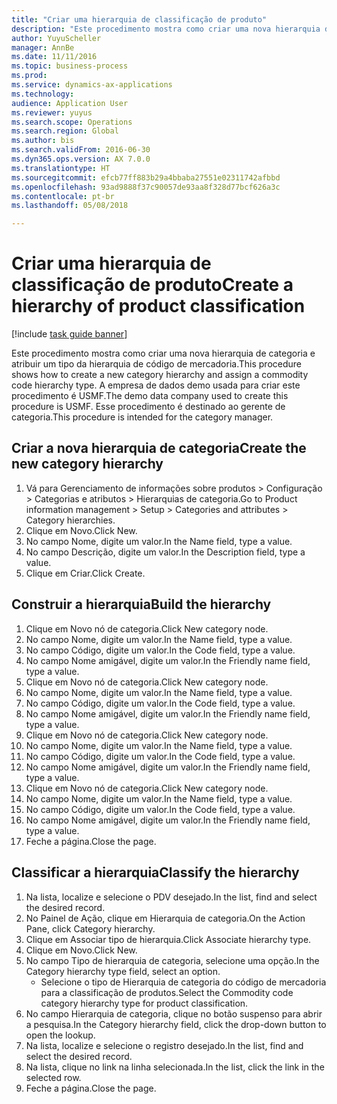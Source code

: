 ```yaml
--- 
title: "Criar uma hierarquia de classificação de produto"
description: "Este procedimento mostra como criar uma nova hierarquia de categoria e atribuir um tipo da hierarquia de código de mercadoria."
author: YuyuScheller
manager: AnnBe
ms.date: 11/11/2016
ms.topic: business-process
ms.prod: 
ms.service: dynamics-ax-applications
ms.technology: 
audience: Application User
ms.reviewer: yuyus
ms.search.scope: Operations
ms.search.region: Global
ms.author: bis
ms.search.validFrom: 2016-06-30
ms.dyn365.ops.version: AX 7.0.0
ms.translationtype: HT
ms.sourcegitcommit: efcb77ff883b29a4bbaba27551e02311742afbbd
ms.openlocfilehash: 93ad9888f37c90057de93aa8f328d77bcf626a3c
ms.contentlocale: pt-br
ms.lasthandoff: 05/08/2018

---
```

# <a name="create-a-hierarchy-of-product-classification"></a><span data-ttu-id="9178a-103">Criar uma hierarquia de classificação de produto</span><span class="sxs-lookup"><span data-stu-id="9178a-103">Create a hierarchy of product classification</span></span>

[!include [task guide banner](../../includes/task-guide-banner.md)]

<span data-ttu-id="9178a-104">Este procedimento mostra como criar uma nova hierarquia de categoria e atribuir um tipo da hierarquia de código de mercadoria.</span><span class="sxs-lookup"><span data-stu-id="9178a-104">This procedure shows how to create a new category hierarchy and assign a commodity code hierarchy type.</span></span> <span data-ttu-id="9178a-105">A empresa de dados demo usada para criar este procedimento é USMF.</span><span class="sxs-lookup"><span data-stu-id="9178a-105">The demo data company used to create this procedure is USMF.</span></span> <span data-ttu-id="9178a-106">Esse procedimento é destinado ao gerente de categoria.</span><span class="sxs-lookup"><span data-stu-id="9178a-106">This procedure is intended for the category manager.</span></span>


## <a name="create-the-new-category-hierarchy"></a><span data-ttu-id="9178a-107">Criar a nova hierarquia de categoria</span><span class="sxs-lookup"><span data-stu-id="9178a-107">Create the new category hierarchy</span></span>
1. <span data-ttu-id="9178a-108">Vá para Gerenciamento de informações sobre produtos > Configuração > Categorias e atributos > Hierarquias de categoria.</span><span class="sxs-lookup"><span data-stu-id="9178a-108">Go to Product information management > Setup > Categories and attributes > Category hierarchies.</span></span>
2. <span data-ttu-id="9178a-109">Clique em Novo.</span><span class="sxs-lookup"><span data-stu-id="9178a-109">Click New.</span></span>
3. <span data-ttu-id="9178a-110">No campo Nome, digite um valor.</span><span class="sxs-lookup"><span data-stu-id="9178a-110">In the Name field, type a value.</span></span>
4. <span data-ttu-id="9178a-111">No campo Descrição, digite um valor.</span><span class="sxs-lookup"><span data-stu-id="9178a-111">In the Description field, type a value.</span></span>
5. <span data-ttu-id="9178a-112">Clique em Criar.</span><span class="sxs-lookup"><span data-stu-id="9178a-112">Click Create.</span></span>

## <a name="build-the-hierarchy"></a><span data-ttu-id="9178a-113">Construir a hierarquia</span><span class="sxs-lookup"><span data-stu-id="9178a-113">Build the hierarchy</span></span>
1. <span data-ttu-id="9178a-114">Clique em Novo nó de categoria.</span><span class="sxs-lookup"><span data-stu-id="9178a-114">Click New category node.</span></span>
2. <span data-ttu-id="9178a-115">No campo Nome, digite um valor.</span><span class="sxs-lookup"><span data-stu-id="9178a-115">In the Name field, type a value.</span></span>
3. <span data-ttu-id="9178a-116">No campo Código, digite um valor.</span><span class="sxs-lookup"><span data-stu-id="9178a-116">In the Code field, type a value.</span></span>
4. <span data-ttu-id="9178a-117">No campo Nome amigável, digite um valor.</span><span class="sxs-lookup"><span data-stu-id="9178a-117">In the Friendly name field, type a value.</span></span>
5. <span data-ttu-id="9178a-118">Clique em Novo nó de categoria.</span><span class="sxs-lookup"><span data-stu-id="9178a-118">Click New category node.</span></span>
6. <span data-ttu-id="9178a-119">No campo Nome, digite um valor.</span><span class="sxs-lookup"><span data-stu-id="9178a-119">In the Name field, type a value.</span></span>
7. <span data-ttu-id="9178a-120">No campo Código, digite um valor.</span><span class="sxs-lookup"><span data-stu-id="9178a-120">In the Code field, type a value.</span></span>
8. <span data-ttu-id="9178a-121">No campo Nome amigável, digite um valor.</span><span class="sxs-lookup"><span data-stu-id="9178a-121">In the Friendly name field, type a value.</span></span>
9. <span data-ttu-id="9178a-122">Clique em Novo nó de categoria.</span><span class="sxs-lookup"><span data-stu-id="9178a-122">Click New category node.</span></span>
10. <span data-ttu-id="9178a-123">No campo Nome, digite um valor.</span><span class="sxs-lookup"><span data-stu-id="9178a-123">In the Name field, type a value.</span></span>
11. <span data-ttu-id="9178a-124">No campo Código, digite um valor.</span><span class="sxs-lookup"><span data-stu-id="9178a-124">In the Code field, type a value.</span></span>
12. <span data-ttu-id="9178a-125">No campo Nome amigável, digite um valor.</span><span class="sxs-lookup"><span data-stu-id="9178a-125">In the Friendly name field, type a value.</span></span>
13. <span data-ttu-id="9178a-126">Clique em Novo nó de categoria.</span><span class="sxs-lookup"><span data-stu-id="9178a-126">Click New category node.</span></span>
14. <span data-ttu-id="9178a-127">No campo Nome, digite um valor.</span><span class="sxs-lookup"><span data-stu-id="9178a-127">In the Name field, type a value.</span></span>
15. <span data-ttu-id="9178a-128">No campo Código, digite um valor.</span><span class="sxs-lookup"><span data-stu-id="9178a-128">In the Code field, type a value.</span></span>
16. <span data-ttu-id="9178a-129">No campo Nome amigável, digite um valor.</span><span class="sxs-lookup"><span data-stu-id="9178a-129">In the Friendly name field, type a value.</span></span>
17. <span data-ttu-id="9178a-130">Feche a página.</span><span class="sxs-lookup"><span data-stu-id="9178a-130">Close the page.</span></span>

## <a name="classify-the-hierarchy"></a><span data-ttu-id="9178a-131">Classificar a hierarquia</span><span class="sxs-lookup"><span data-stu-id="9178a-131">Classify the hierarchy</span></span>
1. <span data-ttu-id="9178a-132">Na lista, localize e selecione o PDV desejado.</span><span class="sxs-lookup"><span data-stu-id="9178a-132">In the list, find and select the desired record.</span></span>
2. <span data-ttu-id="9178a-133">No Painel de Ação, clique em Hierarquia de categoria.</span><span class="sxs-lookup"><span data-stu-id="9178a-133">On the Action Pane, click Category hierarchy.</span></span>
3. <span data-ttu-id="9178a-134">Clique em Associar tipo de hierarquia.</span><span class="sxs-lookup"><span data-stu-id="9178a-134">Click Associate hierarchy type.</span></span>
4. <span data-ttu-id="9178a-135">Clique em Novo.</span><span class="sxs-lookup"><span data-stu-id="9178a-135">Click New.</span></span>
5. <span data-ttu-id="9178a-136">No campo Tipo de hierarquia de categoria, selecione uma opção.</span><span class="sxs-lookup"><span data-stu-id="9178a-136">In the Category hierarchy type field, select an option.</span></span>
    * <span data-ttu-id="9178a-137">Selecione o tipo de Hierarquia de categoria do código de mercadoria para a classificação de produtos.</span><span class="sxs-lookup"><span data-stu-id="9178a-137">Select the Commodity code category hierarchy type for product classification.</span></span>  
6. <span data-ttu-id="9178a-138">No campo Hierarquia de categoria, clique no botão suspenso para abrir a pesquisa.</span><span class="sxs-lookup"><span data-stu-id="9178a-138">In the Category hierarchy field, click the drop-down button to open the lookup.</span></span>
7. <span data-ttu-id="9178a-139">Na lista, localize e selecione o registro desejado.</span><span class="sxs-lookup"><span data-stu-id="9178a-139">In the list, find and select the desired record.</span></span>
8. <span data-ttu-id="9178a-140">Na lista, clique no link na linha selecionada.</span><span class="sxs-lookup"><span data-stu-id="9178a-140">In the list, click the link in the selected row.</span></span>
9. <span data-ttu-id="9178a-141">Feche a página.</span><span class="sxs-lookup"><span data-stu-id="9178a-141">Close the page.</span></span>


